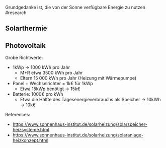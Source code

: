 Grundgedanke ist, die von der Sonne verfügbare Energie zu nutzen 
#research 

## Solarthermie

## Photovoltaik
Grobe Richtwerte:

* 1kWp -> 1000 kWh pro Jahr
	* M+R etwa 3500 kWh pro Jahr
	* Eltern 15 000 kWh pro Jahr (Heizung mit Wärmepumpe)
* Panel + Wechselrichter = 1k€ für 1kWp
	* Etwa 15kWp benötigt -> 15k€
* Batterie: 1000€ pro kWh
	* Etwa die Hälfte des Tagesenergieverbrauchs als Speicher -> 10kWh -> 10k€


References:
- https://www.sonnenhaus-institut.de/solarheizung/solarspeicher-heizsysteme.html
- https://www.sonnenhaus-institut.de/solarheizung/solaranlage-heizkonzept.html
